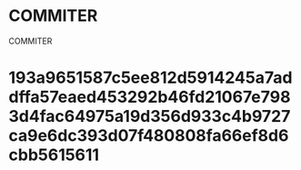 # COMMITER
COMMITER






# 193a9651587c5ee812d5914245a7addffa57eaed453292b46fd21067e7983d4fac64975a19d356d933c4b9727ca9e6dc393d07f480808fa66ef8d6cbb5615611
